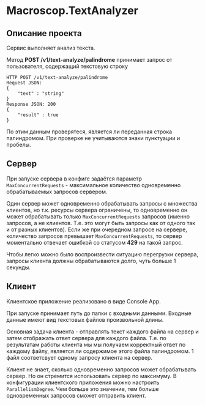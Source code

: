 # Macroscop.TextAnalyzer

## Описание проекта

Сервис выполняет анализ текста.

Метод **POST /v1/text-analyze/palindrome** принимает запрос от пользователя, содержащий текстовую строку

```
HTTP POST /v1/text-analyze/palindrome
Request JSON: 
{ 
    "text" : "string" 
}
Response JSON: 200 
{ 
    "result" : true
}
```

По этим данным проверятеся, является ли переданная строка палиндромом. При проверке не учитываются знаки пунктуации и пробелы.


## Сервер

При запуске сервера в конфиге задаётся параметр `MaxConcurrentRequests` - максимальное количество одновременно  обрабатываемых запросов сервером.

Один сервер может одновременно обрабатывать запросы с множества клиентов, но т.к. ресурсы сервера ограничены, то одновременно он может обрабатывать только `MaxConcurrentRequests` запросов (именно запросов, а не клиентов. Т.е. это могут быть запросы как от одного так и от разных клиентов). Если же при очередном запросе на сервере, количество запросов превышает `MaxConcurrentRequests`, то сервер моментально отвечает ошибкой со статусом **429** на такой запрос.

Чтобы легко можно было воспроизвести ситуацию перегрузки сервера, запросы клиента должны обрабатываются долго, чуть больше 1 секунды.

## Клиент

Клиентское приложение реализовано в виде Console App.

При запуске принимает путь до папки с входными данными. Входные данные имеют вид текстовых файлов произвольной длины.

Основная задача клиента - отправлять текст каждого файла на сервер и затем отображать ответ сервера для каждого файла. Т.е. по результатам работы клиента мы мы получаем корректный ответ по каждому файлу, является ли содержимое этого файла палиндромом. 1 файл соответсвует одному запросу клиента на сервер.

Клиент не знает, сколько одновременно запросов может обрабатывать сервер. Но он стремится использовать сервер по максимуму. В конфигурации клиентского приложения можно настроить `ParallelismDegree`. Чем больше это значение, тем больше одновременных запросов сможет отправить клиент.